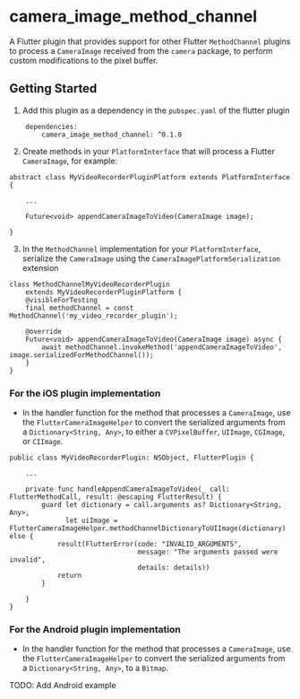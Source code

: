 # camera_image_method_channel

A Flutter plugin that provides support for other Flutter `MethodChannel` plugins to process a `CameraImage` received from the `camera` package, to perform custom modifications to the pixel buffer.

## Getting Started

1. Add this plugin as a dependency in the `pubspec.yaml` of the flutter plugin

```
    dependencies:
        camera_image_method_channel: ^0.1.0
```

2. Create methods in your `PlatformInterface` that will process a Flutter `CameraImage`, for example:

```
abstract class MyVideoRecorderPluginPlatform extends PlatformInterface {

    ...

    Future<void> appendCameraImageToVideo(CameraImage image);

}
```

3. In the `MethodChannel` implementation for your `PlatformInterface`, serialize the `CameraImage` using the `CameraImagePlatformSerialization` extension

```
class MethodChannelMyVideoRecorderPlugin
    extends MyVideoRecorderPluginPlatform {
    @visibleForTesting
    final methodChannel = const MethodChannel('my_video_recorder_plugin');

    @override
    Future<void> appendCameraImageToVideo(CameraImage image) async {
        await methodChannel.invokeMethod('appendCameraImageToVideo', image.serializedForMethodChannel());
    }
}

```

### For the iOS plugin implementation

- In the handler function for the method that processes a `CameraImage`, use the `FlutterCameraImageHelper` to convert the serialized arguments from a `Dictionary<String, Any>`, to either a `CVPixelBuffer`, `UIImage`, `CGImage`, or `CIImage`.

```
public class MyVideoRecorderPlugin: NSObject, FlutterPlugin {

    ...

    private func handleAppendCameraImageToVideo(_ call: FlutterMethodCall, result: @escaping FlutterResult) {
        guard let dictionary = call.arguments as? Dictionary<String, Any>,
              let uiImage = FlutterCameraImageHelper.methodChannelDictionaryToUIImage(dictionary) else {
            result(FlutterError(code: "INVALID_ARGUMENTS",
                                message: "The arguments passed were invalid",
                                details: details))
            return
        }

    }
}
```

### For the Android plugin implementation

- In the handler function for the method that processes a `CameraImage`, use the `FlutterCameraImageHelper` to convert the serialized arguments from a `Dictionary<String, Any>`, to a `Bitmap`.

TODO: Add Android example